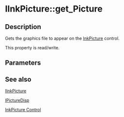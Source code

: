 # IInkPicture::get_Picture

## Description

Gets the graphics file to appear on the [InkPicture](https://learn.microsoft.com/windows/desktop/tablet/inkpicture-control-reference) control.

This property is read/write.

## Parameters

## See also

[IInkPicture](https://learn.microsoft.com/windows/win32/api/msinkaut/nn-msinkaut-iinkpicture)

[IPictureDisp](https://learn.microsoft.com/windows/desktop/api/ocidl/nn-ocidl-ipicturedisp)

[InkPicture Control](https://learn.microsoft.com/windows/desktop/tablet/inkpicture-control)